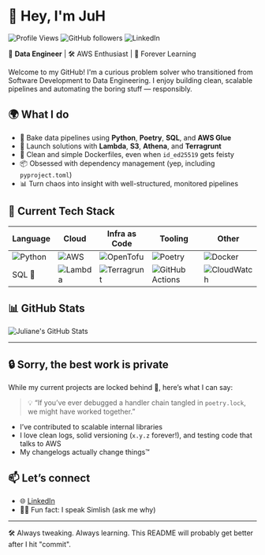 # 👋 Hey, I'm JuH

![Profile Views](https://komarev.com/ghpvc/?username=Jujulian3&color=blueviolet)
![GitHub followers](https://img.shields.io/github/followers/Jujulian3?label=Follow&style=social)
![LinkedIn](https://img.shields.io/badge/LinkedIn-JulianeSilva-blue?logo=linkedin&style=flat-square)

🎯 **Data Engineer** | 🛠 AWS Enthusiast | 🧠 Forever Learning

Welcome to my GitHub! I'm a curious problem solver who transitioned from Software Development to Data Engineering. I enjoy building clean, scalable pipelines and automating the boring stuff — responsibly.

## 🌍 What I do

- 🍰 Bake data pipelines using **Python**, **Poetry**, **SQL**, and **AWS Glue**
- 🚀 Launch solutions with **Lambda**, **S3**, **Athena**, and **Terragrunt**
- 🧹 Clean and simple Dockerfiles, even when `id_ed25519` gets feisty
- 📦 Obsessed with dependency management (yep, including `pyproject.toml`)
- 📊 Turn chaos into insight with well-structured, monitored pipelines

## 🧰 Current Tech Stack

| Language | Cloud | Infra as Code | Tooling | Other |
|----------|-------|----------------|---------|-------|
| ![Python](https://img.shields.io/badge/Python-3670A0?style=flat&logo=python&logoColor=white) | ![AWS](https://img.shields.io/badge/AWS-232F3E?style=flat&logo=amazonaws&logoColor=white) | ![OpenTofu](https://img.shields.io/badge/OpenTofu-57A143?style=flat&logo=terraform&logoColor=white) | ![Poetry](https://img.shields.io/badge/Poetry-1A1A1A?style=flat&logo=python&logoColor=white) | ![Docker](https://img.shields.io/badge/Docker-2496ED?style=flat&logo=docker&logoColor=white) |
| SQL 🧮 | ![Lambda](https://img.shields.io/badge/AWS%20Lambda-FF9900?style=flat&logo=amazonaws&logoColor=white) | ![Terragrunt](https://img.shields.io/badge/Terragrunt-404040?style=flat) | ![GitHub Actions](https://img.shields.io/badge/GitHub%20Actions-2088FF?style=flat&logo=githubactions&logoColor=white) | ![CloudWatch](https://img.shields.io/badge/AWS%20CloudWatch-FF4F8B?style=flat&logo=amazonaws&logoColor=white) |

## 📊 GitHub Stats

![Juliane's GitHub Stats](https://github-readme-stats.vercel.app/api?username=Jujulian3&show_icons=true&theme=calm)


---

## 🔒 Sorry, the best work is private

While my current projects are locked behind 🔐, here’s what I can say:

> 💡 “If you’ve ever debugged a handler chain tangled in `poetry.lock`, we might have worked together.”

- I’ve contributed to scalable internal libraries
- I love clean logs, solid versioning (`x.y.z` forever!), and testing code that talks to AWS
- My changelogs actually change things™

## 📫 Let’s connect

- 🌐 [LinkedIn](https://www.linkedin.com/in/jujulian3/)
- 🧙‍♀️ Fun fact: I speak Simlish (ask me why)

---

🛠 Always tweaking. Always learning. This README will probably get better after I hit "commit".
